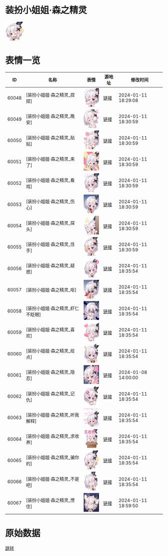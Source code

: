 # 装扮小姐姐·森之精灵

<img src="./cover.png" height="60" alt="cover" />

# 表情一览

|ID|名称|表情|源地址|修改时间|
|----|----|----|----|----|
|60048|[装扮小姐姐·森之精灵_捏捏]|<img src="./pic/060048_%5B装扮小姐姐·森之精灵_捏捏%5D.png" height="60" alt="捏捏"/>|[链接](https://i0.hdslb.com/bfs/emote/442002d8f18945169578511be244067084dc54a0.png)|2024-01-11 18:29:08|
|60049|[装扮小姐姐·森之精灵_晚安]|<img src="./pic/060049_%5B装扮小姐姐·森之精灵_晚安%5D.png" height="60" alt="晚安"/>|[链接](https://i0.hdslb.com/bfs/emote/70a2f5f23f24d9b5d718209144dc6e6236f38ce5.png)|2024-01-11 18:30:59|
|60050|[装扮小姐姐·森之精灵_贴贴]|<img src="./pic/060050_%5B装扮小姐姐·森之精灵_贴贴%5D.png" height="60" alt="贴贴"/>|[链接](https://i0.hdslb.com/bfs/emote/3a0f21706fb55acc90af5c676d63b684cc1e7634.png)|2024-01-11 18:30:59|
|60051|[装扮小姐姐·森之精灵_来了]|<img src="./pic/060051_%5B装扮小姐姐·森之精灵_来了%5D.png" height="60" alt="来了"/>|[链接](https://i0.hdslb.com/bfs/emote/c353e23343dde2ded78cea526af8d1c7c448865d.png)|2024-01-11 18:30:59|
|60052|[装扮小姐姐·森之精灵_看戏]|<img src="./pic/060052_%5B装扮小姐姐·森之精灵_看戏%5D.png" height="60" alt="看戏"/>|[链接](https://i0.hdslb.com/bfs/emote/b90324c94a980051678fea19f96ccd8723b8d1b3.png)|2024-01-11 18:30:59|
|60053|[装扮小姐姐·森之精灵_伤心]|<img src="./pic/060053_%5B装扮小姐姐·森之精灵_伤心%5D.png" height="60" alt="伤心"/>|[链接](https://i0.hdslb.com/bfs/emote/12deb5f428803ed8f380133b8fc5a4e17df88bf2.png)|2024-01-11 18:30:59|
|60054|[装扮小姐姐·森之精灵_探头]|<img src="./pic/060054_%5B装扮小姐姐·森之精灵_探头%5D.png" height="60" alt="探头"/>|[链接](https://i0.hdslb.com/bfs/emote/16390e4e884c4cd8912c312276885a5a168fd7cf.png)|2024-01-11 18:30:59|
|60055|[装扮小姐姐·森之精灵_住手]|<img src="./pic/060055_%5B装扮小姐姐·森之精灵_住手%5D.png" height="60" alt="住手"/>|[链接](https://i0.hdslb.com/bfs/emote/790ba00ca1d665b6be2a987ba25c9986eff4ca74.png)|2024-01-11 18:30:59|
|60056|[装扮小姐姐·森之精灵_疑惑]|<img src="./pic/060056_%5B装扮小姐姐·森之精灵_疑惑%5D.png" height="60" alt="疑惑"/>|[链接](https://i0.hdslb.com/bfs/emote/265ea68cae2adb04f68afd6b9c311cafdf0038b1.png)|2024-01-11 18:35:54|
|60057|[装扮小姐姐·森之精灵_呕]|<img src="./pic/060057_%5B装扮小姐姐·森之精灵_呕%5D.png" height="60" alt="呕"/>|[链接](https://i0.hdslb.com/bfs/emote/850e7f972f0afa5d917ae7d5ce0e34b201982cb6.png)|2024-01-11 18:35:54|
|60058|[装扮小姐姐·森之精灵_虾仁不眨眼]|<img src="./pic/060058_%5B装扮小姐姐·森之精灵_虾仁不眨眼%5D.png" height="60" alt="虾仁不眨眼"/>|[链接](https://i0.hdslb.com/bfs/emote/44e64e14671c14aa95c1e7c1f0cb53c2884f9e91.png)|2024-01-11 18:35:54|
|60059|[装扮小姐姐·森之精灵_喜欢]|<img src="./pic/060059_%5B装扮小姐姐·森之精灵_喜欢%5D.png" height="60" alt="喜欢"/>|[链接](https://i0.hdslb.com/bfs/emote/57963d5208d4b3254f63ab138cc2811ff2892c1f.png)|2024-01-11 18:35:54|
|60060|[装扮小姐姐·森之精灵_给点]|<img src="./pic/060060_%5B装扮小姐姐·森之精灵_给点%5D.png" height="60" alt="给点"/>|[链接](https://i0.hdslb.com/bfs/emote/63d03756f0922fd7184b524d7d65436e71327d83.png)|2024-01-11 18:35:54|
|60061|[装扮小姐姐·森之精灵_隐忍]|<img src="./pic/060061_%5B装扮小姐姐·森之精灵_隐忍%5D.png" height="60" alt="隐忍"/>|[链接](https://i0.hdslb.com/bfs/emote/554072ee1e1dc78e3410e2cdbeafd55cd744990a.png)|2024-01-08 14:00:00|
|60062|[装扮小姐姐·森之精灵_记仇]|<img src="./pic/060062_%5B装扮小姐姐·森之精灵_记仇%5D.png" height="60" alt="记仇"/>|[链接](https://i0.hdslb.com/bfs/emote/076a89f0ce627459b4cb5592ef1639cf32c6637f.png)|2024-01-11 18:35:54|
|60063|[装扮小姐姐·森之精灵_听我解释]|<img src="./pic/060063_%5B装扮小姐姐·森之精灵_听我解释%5D.png" height="60" alt="听我解释"/>|[链接](https://i0.hdslb.com/bfs/emote/340e8b697467985879fa98f285143ff0276d73c0.png)|2024-01-11 18:35:54|
|60064|[装扮小姐姐·森之精灵_求收养]|<img src="./pic/060064_%5B装扮小姐姐·森之精灵_求收养%5D.png" height="60" alt="求收养"/>|[链接](https://i0.hdslb.com/bfs/emote/14d9a0d7999d4f975a4f154c71297a6d3d5d0a77.png)|2024-01-11 18:35:54|
|60065|[装扮小姐姐·森之精灵_骗你的]|<img src="./pic/060065_%5B装扮小姐姐·森之精灵_骗你的%5D.png" height="60" alt="骗你的"/>|[链接](https://i0.hdslb.com/bfs/emote/844fb9bffa0fcb02634a199986417f6c3902d37d.png)|2024-01-11 18:35:54|
|60066|[装扮小姐姐·森之精灵_不是吧]|<img src="./pic/060066_%5B装扮小姐姐·森之精灵_不是吧%5D.png" height="60" alt="不是吧"/>|[链接](https://i0.hdslb.com/bfs/emote/658240b1cdcd598201d8e916e3d477e05d9a41ce.png)|2024-01-11 18:35:54|
|60067|[装扮小姐姐·森之精灵_愣住]|<img src="./pic/060067_%5B装扮小姐姐·森之精灵_愣住%5D.png" height="60" alt="愣住"/>|[链接](https://i0.hdslb.com/bfs/emote/70da052324c1619de2401b36576a765dde887ba9.png)|2024-01-11 18:59:50|

# 原始数据

[跳转](./raw.json)

